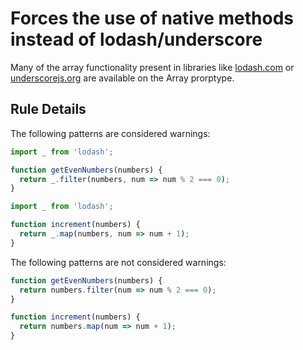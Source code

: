 # Forces the use of native methods instead of lodash/underscore

Many of the array functionality present in libraries like [lodash.com](lodash) or [underscorejs.org](underscore) are available on the Array prorptype.

## Rule Details

The following patterns are considered warnings:

```js
import _ from 'lodash';

function getEvenNumbers(numbers) {
  return _.filter(numbers, num => num % 2 === 0);
}
```

``` js
import _ from 'lodash';

function increment(numbers) {
  return _.map(numbers, num => num + 1);
}
```

The following patterns are not considered warnings:

```js
function getEvenNumbers(numbers) {
  return numbers.filter(num => num % 2 === 0);
}
```

``` js
function increment(numbers) {
  return numbers.map(num => num + 1);
}
```

